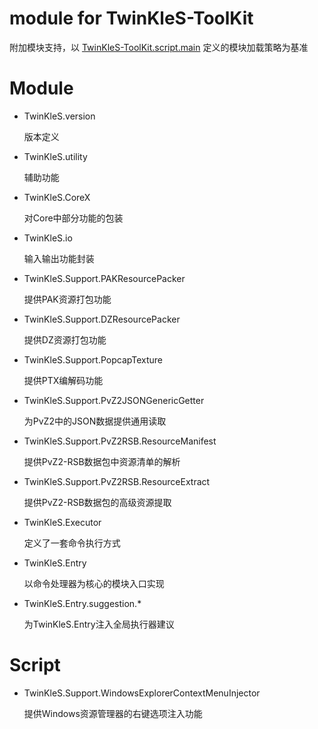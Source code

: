 # module for TwinKleS-ToolKit

附加模块支持，以 [TwinKleS-ToolKit.script.main](https://github.com/TwinKleS-C/TwinKleS-ToolKit.script.main) 定义的模块加载策略为基准

# Module

+ TwinKleS.version

	版本定义

+ TwinKleS.utility

	辅助功能

+ TwinKleS.CoreX

	对Core中部分功能的包装

+ TwinKleS.io

	输入输出功能封装

+ TwinKleS.Support.PAKResourcePacker

	提供PAK资源打包功能

+ TwinKleS.Support.DZResourcePacker

	提供DZ资源打包功能

+ TwinKleS.Support.PopcapTexture

	提供PTX编解码功能

+ TwinKleS.Support.PvZ2JSONGenericGetter

	为PvZ2中的JSON数据提供通用读取

+ TwinKleS.Support.PvZ2RSB.ResourceManifest

	提供PvZ2-RSB数据包中资源清单的解析

+ TwinKleS.Support.PvZ2RSB.ResourceExtract

	提供PvZ2-RSB数据包的高级资源提取

+ TwinKleS.Executor

	定义了一套命令执行方式

+ TwinKleS.Entry

	以命令处理器为核心的模块入口实现

+ TwinKleS.Entry.suggestion.*

	为TwinKleS.Entry注入全局执行器建议

# Script

+ TwinKleS.Support.WindowsExplorerContextMenuInjector

	提供Windows资源管理器的右键选项注入功能

